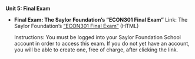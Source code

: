 **Unit 5: Final Exam** <span id="5"></span> 
-   **Final Exam: The Saylor Foundation’s “ECON301 Final Exam”**
    Link: The Saylor Foundation’s [“ECON301 Final
    Exam”](http://school.saylor.org/mod/quiz/view.php?id=430) (HTML)  
      
     Instructions: You must be logged into your Saylor Foundation School
    account in order to access this exam. If you do not yet have an
    account, you will be able to create one, free of charge, after
    clicking the link.


